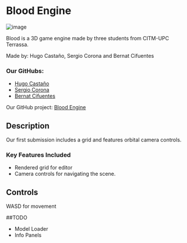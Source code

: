 # Blood Engine
![image](https://github.com/user-attachments/assets/b3b39651-1a82-4b78-af65-437036d1d5fc)

Blood is a 3D game engine made by three students from CITM-UPC Terrassa.

Made by: Hugo Castaño, Sergio Corona and Bernat Cifuentes

### Our GitHubs:
* [Hugo Castaño](https://github.com/LazyRacoonDev)
* [Sergio Corona](https://github.com/seregero00)
* [Bernat Cifuentes](https://github.com/ItsBernii)

Our GitHub project: [Blood Engine](https://github.com/LazyRacoonDev/BloodEngine)

## Description
Our first submission includes a grid and features orbital camera controls.
### Key Features Included
* Rendered grid for editor
* Camera controls for navigating the scene.

## Controls
 WASD for movement

##TODO
* Model Loader
* Info Panels
